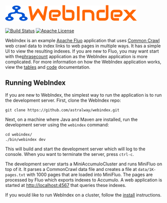 ![Webindex][logo]
---
[![Build Status][ti]][tl] [![Apache License][li]][ll]

WebIndex is an example [Apache Fluo][fluo] application that uses [Common Crawl][cc] web crawl data
to index links to web pages in multiple ways. It has a simple UI to view the resulting indexes. If
you are new to Fluo, you may want start with the[phrasecount][pc] application as the WebIndex
application is more complicated. For more information on how the WebIndex application works, view
the [tables](docs/tables.md) and [code](docs/code-guide.md) documentation.

## Running WebIndex

If you are new to WebIndex, the simplest way to run the application is to run the development
server. First, clone the WebIndex repo:

    git clone https://github.com/astralway/webindex.git

Next, on a machine where Java and Maven are installed, run the development server using the 
`webindex` command:

    cd webindex/
    ./bin/webindex dev

This will build and start the development server which will log to the console. When you want to
terminate the server, press `ctrl-c`.

The development server starts a MiniAccumuloCluster and runs MiniFluo on top of it.  It parses a
CommonCrawl data file and creates a file at `data/1K-pages.txt` with 1000 pages that are loaded into
MiniFluo. The pages are processed by Fluo which exports indexes to Accumulo. A web application is
started at [http://localhost:4567](http://localhost:4567) that queries these indexes.

If you would like to run WebIndex on a cluster, follow the [install] instructions. 

[fluo]: https://fluo.apache.org/
[pc]: https://github.com/astralway/phrasecount
[cc]: https://commoncrawl.org/
[install]: docs/install.md
[ti]: https://travis-ci.org/astralway/webindex.svg?branch=master
[tl]: https://travis-ci.org/astralway/webindex
[li]: http://img.shields.io/badge/license-ASL-blue.svg
[ll]: https://github.com/astralway/webindex/blob/master/LICENSE
[logo]: contrib/webindex.png
